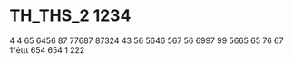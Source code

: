 # TH_THS_2 1234
4
4
65
6456
87
77687
87324
43
56
5646
567
56
6997
99
5665
65
76
67
11ẻttt
654
654
1
222
